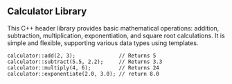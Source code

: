 ## Calculator Library
This C++ header library provides basic mathematical operations: addition, subtraction, multiplication, exponentiation, and square root calculations. It is simple and flexible, supporting various data types using templates.

```
calculator::add(2, 3);              // Returns 5
calculator::subtract(5.5, 2.2);     // Returns 3.3
calculator::multiply(4, 6);         // Returns 24
calculator::exponentiate(2.0, 3.0); // return 8.0
```


